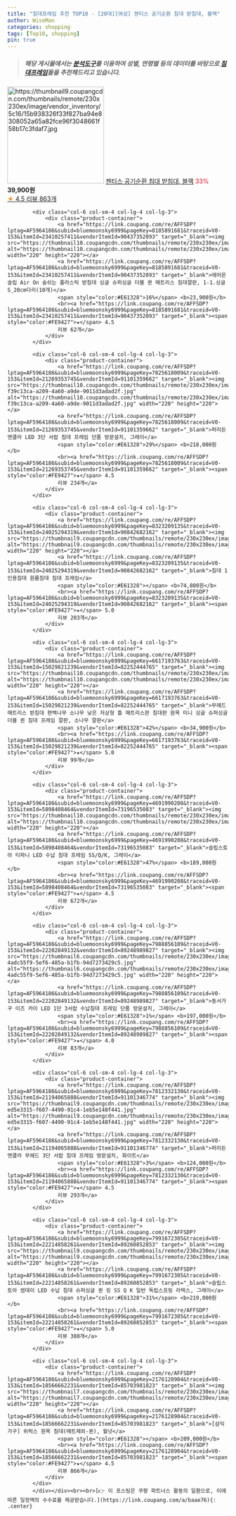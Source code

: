 ```yaml
---
title: "침대프레임 추천 TOP10 - [20대][여성] 젠티스 공기순환 침대 받침대, 블랙"
author: WiseMan
categories: shopping
tags: [Top10, shopping]
pin: true
---
```


> ##### 해당 게시물에서는 [**분석도구**](https://itemscout.io/)를 이용하여 **성별**, **연령별** 등의 데이터를 바탕으로 [**침대프레임**](https://link.coupang.com/a/baae76)들을 추천해드리고 있습니다.
<div class="container"><div class="row">
            <div class="col-6 col-sm-4 col-lg-4 col-lg-3">
                <div class="product-container">
                    <a href="https://link.coupang.com/re/AFFSDP?lptag=AF5964186&subid=bluemoonsky6999&pageKey=2434283&traceid=V0-153&itemId=11206962&vendorItemId=3016891665" target="_blank"><img src="https://thumbnail9.coupangcdn.com/thumbnails/remote/230x230ex/image/vendor_inventory/5c16/15b938326f33f827ba94e8308052a65a82fce96f3048661f58b17c3fdaf7.jpg" alt="https://thumbnail9.coupangcdn.com/thumbnails/remote/230x230ex/image/vendor_inventory/5c16/15b938326f33f827ba94e8308052a65a82fce96f3048661f58b17c3fdaf7.jpg" width="220" height="220"></a>
                    <a href="https://link.coupang.com/re/AFFSDP?lptag=AF5964186&subid=bluemoonsky6999&pageKey=2434283&traceid=V0-153&itemId=11206962&vendorItemId=3016891665" target="_blank">젠티스 공기순환 침대 받침대, 블랙</a>
                    <span style="color:#E61328">33%</span> <b>39,900원</b>
                    <br><a href="https://link.coupang.com/re/AFFSDP?lptag=AF5964186&subid=bluemoonsky6999&pageKey=2434283&traceid=V0-153&itemId=11206962&vendorItemId=3016891665" target="_blank"><span style="color:#FE9427">★</span> 4.5
                    리뷰 863개</a>
                </div>
            </div>
            
            <div class="col-6 col-sm-4 col-lg-4 col-lg-3">
                <div class="product-container">
                    <a href="https://link.coupang.com/re/AFFSDP?lptag=AF5964186&subid=bluemoonsky6999&pageKey=8185891681&traceid=V0-153&itemId=23410257411&vendorItemId=90437352093" target="_blank"><img src="https://thumbnail10.coupangcdn.com/thumbnails/remote/230x230ex/image/vendor_inventory/810a/c5d51029e73794b34053cadfd1aa5723a89f4d851678ba94f2cd44f346ed.jpg" alt="https://thumbnail10.coupangcdn.com/thumbnails/remote/230x230ex/image/vendor_inventory/810a/c5d51029e73794b34053cadfd1aa5723a89f4d851678ba94f2cd44f346ed.jpg" width="220" height="220"></a>
                    <a href="https://link.coupang.com/re/AFFSDP?lptag=AF5964186&subid=bluemoonsky6999&pageKey=8185891681&traceid=V0-153&itemId=23410257411&vendorItemId=90437352093" target="_blank">에어온슬립 Air On 숨쉬는 플라스틱 받침대 싱글 슈퍼싱글 더블 퀸 매트리스 침대깔판, 1-1.싱글S_20cm다리(10개)</a>
                    <span style="color:#E61328">16%</span> <b>23,900원</b>
                    <br><a href="https://link.coupang.com/re/AFFSDP?lptag=AF5964186&subid=bluemoonsky6999&pageKey=8185891681&traceid=V0-153&itemId=23410257411&vendorItemId=90437352093" target="_blank"><span style="color:#FE9427">★</span> 4.5
                    리뷰 62개</a>
                </div>
            </div>
            
            <div class="col-6 col-sm-4 col-lg-4 col-lg-3">
                <div class="product-container">
                    <a href="https://link.coupang.com/re/AFFSDP?lptag=AF5964186&subid=bluemoonsky6999&pageKey=7825618009&traceid=V0-153&itemId=21269353745&vendorItemId=91101359662" target="_blank"><img src="https://thumbnail10.coupangcdn.com/thumbnails/remote/230x230ex/image/retail/images/1834639289658993-f39c13ca-a209-4a60-a9de-9011d3adad2f.jpg" alt="https://thumbnail10.coupangcdn.com/thumbnails/remote/230x230ex/image/retail/images/1834639289658993-f39c13ca-a209-4a60-a9de-9011d3adad2f.jpg" width="220" height="220"></a>
                    <a href="https://link.coupang.com/re/AFFSDP?lptag=AF5964186&subid=bluemoonsky6999&pageKey=7825618009&traceid=V0-153&itemId=21269353745&vendorItemId=91101359662" target="_blank">퍼리든 엔클라 LED 3단 서랍 침대 프레임 단품 방문설치, 그레이</a>
                    <span style="color:#E61328">29%</span> <b>218,000원</b>
                    <br><a href="https://link.coupang.com/re/AFFSDP?lptag=AF5964186&subid=bluemoonsky6999&pageKey=7825618009&traceid=V0-153&itemId=21269353745&vendorItemId=91101359662" target="_blank"><span style="color:#FE9427">★</span> 4.5
                    리뷰 234개</a>
                </div>
            </div>
            
            <div class="col-6 col-sm-4 col-lg-4 col-lg-3">
                <div class="product-container">
                    <a href="https://link.coupang.com/re/AFFSDP?lptag=AF5964186&subid=bluemoonsky6999&pageKey=8323209135&traceid=V0-153&itemId=24025294319&vendorItemId=90842682162" target="_blank"><img src="https://thumbnail9.coupangcdn.com/thumbnails/remote/230x230ex/image/vendor_inventory/f6e0/ef38b131d434b7d41c17be4d7e8ab9909edf7504952722a721ac1de0cd2c.jpg" alt="https://thumbnail9.coupangcdn.com/thumbnails/remote/230x230ex/image/vendor_inventory/f6e0/ef38b131d434b7d41c17be4d7e8ab9909edf7504952722a721ac1de0cd2c.jpg" width="220" height="220"></a>
                    <a href="https://link.coupang.com/re/AFFSDP?lptag=AF5964186&subid=bluemoonsky6999&pageKey=8323209135&traceid=V0-153&itemId=24025294319&vendorItemId=90842682162" target="_blank">침대 1인용침대 원룸침대 침대 프레임</a>
                    <span style="color:#E61328"></span> <b>74,800원</b>
                    <br><a href="https://link.coupang.com/re/AFFSDP?lptag=AF5964186&subid=bluemoonsky6999&pageKey=8323209135&traceid=V0-153&itemId=24025294319&vendorItemId=90842682162" target="_blank"><span style="color:#FE9427">★</span> 5.0
                    리뷰 203개</a>
                </div>
            </div>
            
            <div class="col-6 col-sm-4 col-lg-4 col-lg-3">
                <div class="product-container">
                    <a href="https://link.coupang.com/re/AFFSDP?lptag=AF5964186&subid=bluemoonsky6999&pageKey=6617193763&traceid=V0-153&itemId=15029821239&vendorItemId=82252444765" target="_blank"><img src="https://thumbnail10.coupangcdn.com/thumbnails/remote/230x230ex/image/vendor_inventory/98ac/252add343e74184d8d31c3b02ac0ec89965631b225d08831e8d9dcd948c1.jpg" alt="https://thumbnail10.coupangcdn.com/thumbnails/remote/230x230ex/image/vendor_inventory/98ac/252add343e74184d8d31c3b02ac0ec89965631b225d08831e8d9dcd948c1.jpg" width="220" height="220"></a>
                    <a href="https://link.coupang.com/re/AFFSDP?lptag=AF5964186&subid=bluemoonsky6999&pageKey=6617193763&traceid=V0-153&itemId=15029821239&vendorItemId=82252444765" target="_blank">무헤드 매트리스 받침대 편백나무 소나무 낮은 저상형 틀 매트리스판 침대판 원목 미니 싱글 슈퍼싱글 더블 퀸 침대 프레임 깔판, 소나무 깔판</a>
                    <span style="color:#E61328">42%</span> <b>34,900원</b>
                    <br><a href="https://link.coupang.com/re/AFFSDP?lptag=AF5964186&subid=bluemoonsky6999&pageKey=6617193763&traceid=V0-153&itemId=15029821239&vendorItemId=82252444765" target="_blank"><span style="color:#FE9427">★</span> 5.0
                    리뷰 99개</a>
                </div>
            </div>
            
            <div class="col-6 col-sm-4 col-lg-4 col-lg-3">
                <div class="product-container">
                    <a href="https://link.coupang.com/re/AFFSDP?lptag=AF5964186&subid=bluemoonsky6999&pageKey=4691990208&traceid=V0-153&itemId=5898408464&vendorItemId=73196535083" target="_blank"><img src="https://thumbnail10.coupangcdn.com/thumbnails/remote/230x230ex/image/vendor_inventory/0117/54ed5eab7272eab184c269a199f9ee57393cd2806ff40503b47d3593b853.jpg" alt="https://thumbnail10.coupangcdn.com/thumbnails/remote/230x230ex/image/vendor_inventory/0117/54ed5eab7272eab184c269a199f9ee57393cd2806ff40503b47d3593b853.jpg" width="220" height="220"></a>
                    <a href="https://link.coupang.com/re/AFFSDP?lptag=AF5964186&subid=bluemoonsky6999&pageKey=4691990208&traceid=V0-153&itemId=5898408464&vendorItemId=73196535083" target="_blank">슬립스토아 티파니 LED 수납 침대 프레임 SS/Q/K, 그레이</a>
                    <span style="color:#E61328">47%</span> <b>189,000원</b>
                    <br><a href="https://link.coupang.com/re/AFFSDP?lptag=AF5964186&subid=bluemoonsky6999&pageKey=4691990208&traceid=V0-153&itemId=5898408464&vendorItemId=73196535083" target="_blank"><span style="color:#FE9427">★</span> 4.5
                    리뷰 672개</a>
                </div>
            </div>
            
            <div class="col-6 col-sm-4 col-lg-4 col-lg-3">
                <div class="product-container">
                    <a href="https://link.coupang.com/re/AFFSDP?lptag=AF5964186&subid=bluemoonsky6999&pageKey=7988856109&traceid=V0-153&itemId=22202849132&vendorItemId=89248989827" target="_blank"><img src="https://thumbnail6.coupangcdn.com/thumbnails/remote/230x230ex/image/retail/images/1524123486542973-4adc55f9-5ef6-485a-b1fb-94d7273429c5.jpg" alt="https://thumbnail6.coupangcdn.com/thumbnails/remote/230x230ex/image/retail/images/1524123486542973-4adc55f9-5ef6-485a-b1fb-94d7273429c5.jpg" width="220" height="220"></a>
                    <a href="https://link.coupang.com/re/AFFSDP?lptag=AF5964186&subid=bluemoonsky6999&pageKey=7988856109&traceid=V0-153&itemId=22202849132&vendorItemId=89248989827" target="_blank">동서가구 이즈 카이 LED 1단 3서랍 수납침대 프레임 단품 방문설치, 그레이</a>
                    <span style="color:#E61328">1%</span> <b>197,000원</b>
                    <br><a href="https://link.coupang.com/re/AFFSDP?lptag=AF5964186&subid=bluemoonsky6999&pageKey=7988856109&traceid=V0-153&itemId=22202849132&vendorItemId=89248989827" target="_blank"><span style="color:#FE9427">★</span> 4.0
                    리뷰 83개</a>
                </div>
            </div>
            
            <div class="col-6 col-sm-4 col-lg-4 col-lg-3">
                <div class="product-container">
                    <a href="https://link.coupang.com/re/AFFSDP?lptag=AF5964186&subid=bluemoonsky6999&pageKey=7812332130&traceid=V0-153&itemId=21194065888&vendorItemId=91101346774" target="_blank"><img src="https://thumbnail9.coupangcdn.com/thumbnails/remote/230x230ex/image/retail/images/3072098852643578-ed5e3315-f607-4490-91c4-1eb5e148f441.jpg" alt="https://thumbnail9.coupangcdn.com/thumbnails/remote/230x230ex/image/retail/images/3072098852643578-ed5e3315-f607-4490-91c4-1eb5e148f441.jpg" width="220" height="220"></a>
                    <a href="https://link.coupang.com/re/AFFSDP?lptag=AF5964186&subid=bluemoonsky6999&pageKey=7812332130&traceid=V0-153&itemId=21194065888&vendorItemId=91101346774" target="_blank">퍼리든 엔클라 무헤드 3단 서랍 침대 프레임 방문설치, 화이트</a>
                    <span style="color:#E61328">3%</span> <b>124,000원</b>
                    <br><a href="https://link.coupang.com/re/AFFSDP?lptag=AF5964186&subid=bluemoonsky6999&pageKey=7812332130&traceid=V0-153&itemId=21194065888&vendorItemId=91101346774" target="_blank"><span style="color:#FE9427">★</span> 4.5
                    리뷰 293개</a>
                </div>
            </div>
            
            <div class="col-6 col-sm-4 col-lg-4 col-lg-3">
                <div class="product-container">
                    <a href="https://link.coupang.com/re/AFFSDP?lptag=AF5964186&subid=bluemoonsky6999&pageKey=7991672305&traceid=V0-153&itemId=22214858261&vendorItemId=89260852853" target="_blank"><img src="https://thumbnail9.coupangcdn.com/thumbnails/remote/230x230ex/image/vendor_inventory/82ef/830debff9ca0c2bfbdf025d280f6ca80462b33310efb0a7f4dec48745926.jpg" alt="https://thumbnail9.coupangcdn.com/thumbnails/remote/230x230ex/image/vendor_inventory/82ef/830debff9ca0c2bfbdf025d280f6ca80462b33310efb0a7f4dec48745926.jpg" width="220" height="220"></a>
                    <a href="https://link.coupang.com/re/AFFSDP?lptag=AF5964186&subid=bluemoonsky6999&pageKey=7991672305&traceid=V0-153&itemId=22214858261&vendorItemId=89260852853" target="_blank">슬립스토아 썸데이 LED 수납 침대 슈퍼싱글 퀸 킹 SS Q K 일반 독립스프링 라텍스, 그레이</a>
                    <span style="color:#E61328">31%</span> <b>219,000원</b>
                    <br><a href="https://link.coupang.com/re/AFFSDP?lptag=AF5964186&subid=bluemoonsky6999&pageKey=7991672305&traceid=V0-153&itemId=22214858261&vendorItemId=89260852853" target="_blank"><span style="color:#FE9427">★</span> 5.0
                    리뷰 380개</a>
                </div>
            </div>
            
            <div class="col-6 col-sm-4 col-lg-4 col-lg-3">
                <div class="product-container">
                    <a href="https://link.coupang.com/re/AFFSDP?lptag=AF5964186&subid=bluemoonsky6999&pageKey=2176128904&traceid=V0-153&itemId=18566662231&vendorItemId=85703981823" target="_blank"><img src="https://thumbnail7.coupangcdn.com/thumbnails/remote/230x230ex/image/vendor_inventory/8dc2/8b66df48fd55558bce303993246d57728966967f02b0639a20b58d45df43.jpg" alt="https://thumbnail7.coupangcdn.com/thumbnails/remote/230x230ex/image/vendor_inventory/8dc2/8b66df48fd55558bce303993246d57728966967f02b0639a20b58d45df43.jpg" width="220" height="220"></a>
                    <a href="https://link.coupang.com/re/AFFSDP?lptag=AF5964186&subid=bluemoonsky6999&pageKey=2176128904&traceid=V0-153&itemId=18566662231&vendorItemId=85703981823" target="_blank">[삼익가구] 위럭스 원목 침대(매트제외-퀸), 월넛</a>
                    <span style="color:#E61328"></span> <b>209,000원</b>
                    <br><a href="https://link.coupang.com/re/AFFSDP?lptag=AF5964186&subid=bluemoonsky6999&pageKey=2176128904&traceid=V0-153&itemId=18566662231&vendorItemId=85703981823" target="_blank"><span style="color:#FE9427">★</span> 4.5
                    리뷰 866개</a>
                </div>
            </div>
            </div></div><br><br>[👉 이 포스팅은 쿠팡 파트너스 활동의 일환으로, 이에 따른 일정액의 수수료를 제공받습니다.](https://link.coupang.com/a/baae76){: .center}